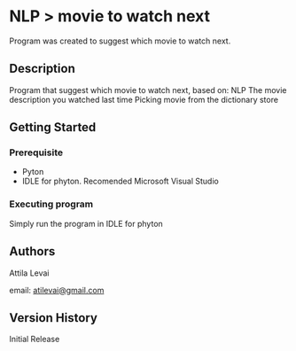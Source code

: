 # NLP > movie to watch next

Program was created to suggest which movie to watch next.

## Description
Program that suggest which movie to watch next, based on:
NLP
The movie description you watched last time
Picking movie from the dictionary store

## Getting Started

### Prerequisite

* Pyton
* IDLE for phyton. Recomended Microsoft Visual Studio

### Executing program

Simply run the program in IDLE for phyton

## Authors
Attila Levai

email: atilevai@gmail.com

## Version History
Initial Release

